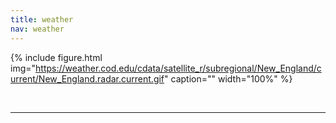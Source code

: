 ```yaml
---
title: weather
nav: weather
---
```



{% include figure.html img="https://weather.cod.edu/cdata/satellite_r/subregional/New_England/current/New_England.radar.current.gif" caption="" width="100%" %}

<br>

------------
